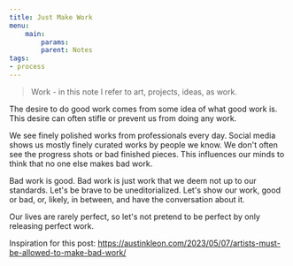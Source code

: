 ```yaml
---
title: Just Make Work
menu:
    main:
        params:
        parent: Notes
tags:
- process
---
```

> Work - in this note I refer to art, projects, ideas, as work.

The desire to do good work comes from some idea of what good work is. This desire can often stifle or prevent us from doing any work. 

We see finely polished works from professionals every day. Social media shows us mostly finely curated works by people we know. We don't often see the progress shots or bad finished pieces. This influences our minds to think that no one else makes bad work.

Bad work is good. Bad work is just work that we deem not up to our standards. Let's be brave to be uneditorialized. Let's show our work, good or bad, or, likely, in between, and have the conversation about it.

Our lives are rarely perfect, so let's not pretend to be perfect by only releasing perfect work.

Inspiration for this post:
https://austinkleon.com/2023/05/07/artists-must-be-allowed-to-make-bad-work/